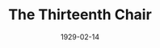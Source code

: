 ---
title: The Thirteenth Chair
date: 1929-02-14
closing_date: 1929-02-15
layout: productions
playbill:
Theatre: Theatre Jacksonville
cast:
- Braddish Trent: Stuart Cavanagh
- Doolan: Martin S. Fabian
- Edward Wales: Don Ferrandou
- Elizabeth Erskine: Mrs. Cyril Copp
- Grace Standish: Sara Clark
- Helen O'Neill: Nancy Hoyt
- Helen Trent: Edith Pullen
- Howard Standish: Cyril Copp
- Mary Eastwood: Harriet Pullen
- Mrs. Crosby: Mrs. Fred E. Boston
- Philip Mason: Edward Goodman
- Pollock: Frank H. Elmore, Jr.
- Rosaline La Grange: Mazie McElwain Shepard
- Roscoe Crosby: J.H. Spence
- Sergeant Dunn: Morris Smith
- Tim Donahue: Gordon McCauley
- Will Crosby: Ralph W. Cooper, Jr.
crew:
- Director: Paul Stuart Buchanan
orchestra:
---